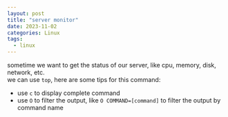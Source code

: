 ```yaml
---
layout: post
title: "server monitor"
date: 2023-11-02
categories: Linux
tags:
  - linux
---
```


sometime we want to get the status of our server, like cpu, memory, disk, network, etc.  
we can use `top`, here are some tips for this command:

- use `c` to display complete command
- use `O` to filter the output, like `O COMMAND=[command]` to filter the output by command name